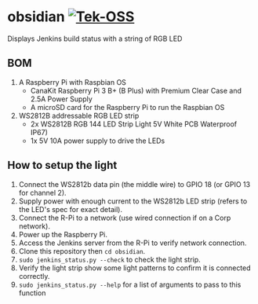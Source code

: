 # obsidian [![Tek-OSS](https://tektronix.github.io/media/TEK-opensource_badge.svg)](https://github.com/tektronix)
Displays Jenkins build status with a string of RGB LED

## BOM
1. A Raspberry Pi with Raspbian OS
    * CanaKit Raspberry Pi 3 B+ (B Plus) with Premium Clear Case and 2.5A Power Supply
    * A microSD card for the Raspberry Pi to run the Raspbian OS
1. WS2812B addressable RGB LED strip 
    * 2x WS2812B RGB 144 LED Strip Light 5V White PCB Waterproof IP67)
    * 1x 5V 10A power supply to drive the LEDs

## How to setup the light
1. Connect the WS2812b data pin (the middle wire) to GPIO 18 (or GPIO 13 for channel 2).
1. Supply power with enough current to the WS2812b LED strip (refers to the LED's spec for exact detail).
1. Connect the R-Pi to a network (use wired connection if on a Corp network).
1. Power up the Raspberry Pi.
1. Access the Jenkins server from the R-Pi to verify network connection.
1. Clone this repository then `cd obsidian`.
1. `sudo jenkins_status.py --check` to check the light strip.
1. Verify the light strip show some light patterns to confirm it is connected correctly.
1. `sudo jenkins_status.py --help` for a list of arguments to pass to this function

